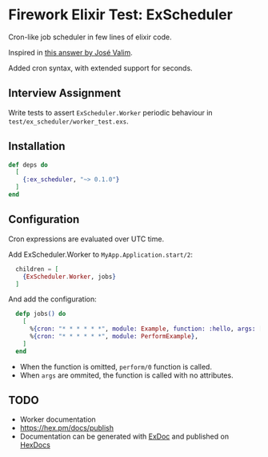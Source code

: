 
# Firework Elixir Test: ExScheduler

Cron-like job scheduler in few lines of elixir code.

Inspired in [this answer by José Valim](https://stackoverflow.com/a/32097971).

Added cron syntax, with extended support for seconds.

## Interview Assignment
Write tests to assert `ExScheduler.Worker` periodic behaviour in `test/ex_scheduler/worker_test.exs`.

## Installation

```elixir
def deps do
  [
    {:ex_scheduler, "~> 0.1.0"}
  ]
end
```

## Configuration

Cron expressions are evaluated over UTC time.

Add ExScheduler.Worker to `MyApp.Application.start/2`:
```elixir
  children = [
    {ExScheduler.Worker, jobs}
  ]
```

And add the configuration:
```elixir
  defp jobs() do
    [
      %{cron: "* * * * * *", module: Example, function: :hello, args: ["world"]},
      %{cron: "* * * * * *", module: PerformExample},
    ]
  end
```


- When the function is omitted, `perform/0` function is called.
- When `args` are ommited, the function is called with no attributes.

## TODO
- Worker documentation
- https://hex.pm/docs/publish
- Documentation can be generated with [ExDoc](https://github.com/elixir-lang/ex_doc)
  and published on [HexDocs](https://hexdocs.pm)
